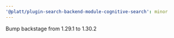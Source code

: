 ```yaml
---
'@platt/plugin-search-backend-module-cognitive-search': minor
---
```


Bump backstage from 1.29.1 to 1.30.2
